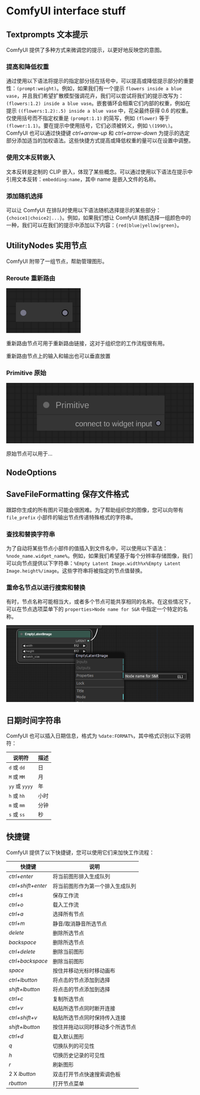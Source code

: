 # ComfyUI interface stuff

## Textprompts 文本提示

ComfyUI 提供了多种方式来微调您的提示，以更好地反映您的意图。

### 提高和降低权重

通过使用以下语法将提示的指定部分括在括号中，可以提高或降低提示部分的重要性：`(prompt:weight)`。例如，如果我们有一个提示 `flowers inside a blue vase`，并且我们希望扩散模型强调花卉，我们可以尝试将我们的提示改写为：`(flowers:1.2) inside a blue vase`。嵌套循环会相乘它们内部的权重，例如在提示 `((flowers:1.2):.5) inside a blue vase` 中，花朵最终获得 0.6 的权重。仅使用括号而不指定权重是 `(prompt:1.1)` 的简写，例如 `(flower)` 等于 `(flower:1.1)`。要在提示中使用括号，它们必须被转义，例如 `\(1990\)`。ComfyUI 也可以通过快捷键 *ctrl+arrow-up* 和 *ctrl+arrow-down* 为提示的选定部分添加适当的加权语法。这些快捷方式提高或降低权重的量可以在设置中调整。

### 使用文本反转嵌入

文本反转是定制的 CLIP 嵌入，体现了某些概念。可以通过使用以下语法在提示中引用文本反转：`embedding:name`，其中 name 是嵌入文件的名称。

### 添加随机选择

可以让 ComfyUI 在排队时使用以下语法随机选择提示的某些部分：`{choice1|choice2|...}`。例如，如果我们想让 ComfyUI 随机选择一组颜色中的一种，我们可以在我们的提示中添加以下内容：`{red|blue|yellow|green}`。

## UtilityNodes 实用节点

ComfyUI 附带了一组节点，帮助管理图形。

### Reroute 重新路由

![Reroute 重新路由节点](media/Reroute.svg)

重新路由节点可用于重新路由链接，这对于组织您的工作流程很有用。

重新路由节点上的输入和输出也可以垂直放置

### Primitive 原始

![Primitive 原始节点](media/Primitive.svg)

原始节点可以用于...

## NodeOptions

## SaveFileFormatting 保存文件格式

跟踪你生成的所有图片可能会很困难。为了帮助组织您的图像，您可以向带有 `file_prefix` 小部件的输出节点传递特殊格式的字符串。

### 查找和替换字符串

为了自动将某些节点小部件的值插入到文件名中，可以使用以下语法：`%node_name.widget_name%`。例如，如果我们希望基于每个分辨率存储图像，我们可以向节点提供以下字符串：`%Empty Latent Image.width%x%Empty Latent Image.height%/image`。这些字符串将被指定的节点值替换。

### 重命名节点以进行搜索和替换

有时，节点名称可能相当大，或者多个节点可能共享相同的名称。在这些情况下，可以在节点选项菜单下的 `properties>Node name for S&R` 中指定一个特定的名称。

![保存图像节点](media/SR.png)

## 日期时间字符串

ComfyUI 也可以插入日期信息，格式为 `%date:FORMAT%`，其中格式识别以下说明符：

| 说明符         | 描述 |
| -------------- | ---- |
| `d` 或 `dd`    | 日   |
| `M` 或 `MM`    | 月   |
| `yy` 或 `yyyy` | 年   |
| `h` 或 `hh`    | 小时 |
| `m` 或 `mm`    | 分钟 |
| `s` 或 `ss`    | 秒   |

## 快捷键

ComfyUI 提供了以下快捷键，您可以使用它们来加快工作流程：

| 快捷键               | 说明                             |
| -------------------- | -------------------------------- |
| *ctrl+enter*       | 将当前图形排入生成队列           |
| *ctrl+shift+enter* | 将当前图形作为第一个排入生成队列 |
| *ctrl+s*           | 保存工作流                       |
| *ctrl+o*           | 载入工作流                       |
| *ctrl+a*           | 选择所有节点                     |
| *ctrl+m*           | 静音/取消静音所选节点            |
| *delete*           | 删除所选节点                     |
| *backspace*        | 删除所选节点                     |
| *ctrl+delete*      | 删除当前图形                     |
| *ctrl+backspace*   | 删除当前图形                     |
| *space*            | 按住并移动光标时移动画布         |
| *ctrl+lbutton*     | 将点击的节点添加到选择           |
| *shift+lbutton*    | 将点击的节点添加到选择           |
| *ctrl+c*           | 复制所选节点                     |
| *ctrl+v*           | 粘贴所选节点同时断开连接         |
| *ctrl+shift+v*     | 粘贴所选节点同时保持传入连接     |
| *shift+lbutton*    | 按住并拖动以同时移动多个所选节点 |
| *ctrl+d*           | 载入默认图形                     |
| *q*                | 切换队列的可见性                 |
| *h*                | 切换历史记录的可见性             |
| *r*                | 刷新图形                         |
| 2 X *lbutton*      | 双击打开节点快速搜索调色板       |
| *rbutton*          | 打开节点菜单                     |

